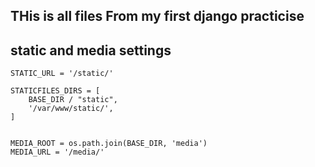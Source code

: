 ## THis is all files From my first django practicise


## static and media settings 

```
STATIC_URL = '/static/'

STATICFILES_DIRS = [
    BASE_DIR / "static",
    '/var/www/static/',
]


MEDIA_ROOT = os.path.join(BASE_DIR, 'media')
MEDIA_URL = '/media/'
```
